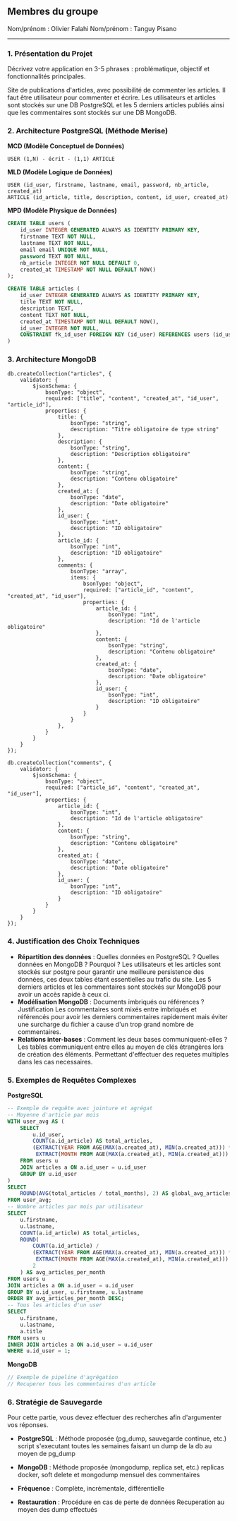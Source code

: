 
## Membres du groupe
Nom/prénom : Olivier Falahi
Nom/prénom : Tanguy Pisano

---

### 1. Présentation du Projet

Décrivez votre application en 3-5 phrases : problématique, objectif et fonctionnalités principales.

Site de publications d'articles, avec possibilité de commenter les articles. Il faut être utilisateur pour commenter et écrire.
Les utilisateurs et articles sont stockés sur une DB PostgreSQL et les 5 derniers articles publiés ainsi que les commentaires sont stockés sur une DB MongoDB.

### 2. Architecture PostgreSQL (Méthode Merise)

**MCD (Modèle Conceptuel de Données)**

```
USER (1,N) - écrit - (1,1) ARTICLE

```

**MLD (Modèle Logique de Données)**

```
USER (id_user, firstname, lastname, email, password, nb_article, created_at)
ARTICLE (id_article, title, description, content, id_user, created_at)
```

**MPD (Modèle Physique de Données)**

```sql
CREATE TABLE users (
    id_user INTEGER GENERATED ALWAYS AS IDENTITY PRIMARY KEY,
    firstname TEXT NOT NULL,
    lastname TEXT NOT NULL,
    email email UNIQUE NOT NULL,
    password TEXT NOT NULL,
    nb_article INTEGER NOT NULL DEFAULT 0,
    created_at TIMESTAMP NOT NULL DEFAULT NOW()
);

CREATE TABLE articles (
    id_user INTEGER GENERATED ALWAYS AS IDENTITY PRIMARY KEY,
    title TEXT NOT NULL,
    description TEXT,
    content TEXT NOT NULL,
    created_at TIMESTAMP NOT NULL DEFAULT NOW(),
    id_user INTEGER NOT NULL,
    CONSTRAINT fk_id_user FOREIGN KEY (id_user) REFERENCES users (id_user)
)
```

### 3. Architecture MongoDB

```mongo
db.createCollection("articles", {
    validator: {
        $jsonSchema: {
            bsonType: "object",
            required: ["title", "content", "created_at", "id_user", "article_id"],
            properties: {
                title: {
                    bsonType: "string",
                    description: "Titre obligatoire de type string"
                },
                description: {
                    bsonType: "string",
                    description: "Description obligatoire"
                },
                content: {
                    bsonType: "string",
                    description: "Contenu obligatoire"
                },
                created_at: {
                    bsonType: "date",
                    description: "Date obligatoire"
                },
                id_user: {
                    bsonType: "int",
                    description: "ID obligatoire"
                },
                article_id: {
                    bsonType: "int",
                    description: "ID obligatoire"
                },
                comments: {
                    bsonType: "array",
                    items: {
                        bsonType: "object",
                        required: ["article_id", "content", "created_at", "id_user"],
                        properties: {
                            article_id: {
                                bsonType: "int",
                                description: "Id de l'article obligatoire"
                            },
                            content: {
                                bsonType: "string",
                                description: "Contenu obligatoire"
                            },
                            created_at: {
                                bsonType: "date",
                                description: "Date obligatoire"
                            },
                            id_user: {
                                bsonType: "int",
                                description: "ID obligatoire"
                            }
                        }
                    }
                },
            }
        }
    }
});

db.createCollection("comments", {
    validator: {
        $jsonSchema: {
            bsonType: "object",
            required: ["article_id", "content", "created_at", "id_user"],
            properties: {
                article_id: {
                    bsonType: "int",
                    description: "Id de l'article obligatoire"
                },
                content: {
                    bsonType: "string",
                    description: "Contenu obligatoire"
                },
                created_at: {
                    bsonType: "date",
                    description: "Date obligatoire"
                },
                id_user: {
                    bsonType: "int",
                    description: "ID obligatoire"
                }
            }
        }
    }
});
```

### 4. Justification des Choix Techniques

- **Répartition des données** : Quelles données en PostgreSQL ? Quelles données en MongoDB ? Pourquoi ?
Les utilisateurs et les articles sont stockés sur postgre pour garantir une meilleure persistence des données, ces deux tables étant essentielles au trafic du site.
Les 5 derniers articles et les commentaires sont stockés sur MongoDB pour avoir un accès rapide à ceux ci. 
- **Modélisation MongoDB** : Documents imbriqués ou références ? Justification
Les commentaires sont mixés entre imbriqués et référencés pour avoir les derniers commentaires rapidement mais éviter une surcharge du fichier a cause d'un trop grand nombre de commentaires. 
- **Relations inter-bases** : Comment les deux bases communiquent-elles ?
Les tables communiquent entre elles au moyen de clés étrangères lors de création des éléments. Permettant d'effectuer des requetes multiples dans les cas necessaires.

### 5. Exemples de Requêtes Complexes

**PostgreSQL**

```sql
-- Exemple de requête avec jointure et agrégat
-- Moyenne d'article par mois
WITH user_avg AS (
    SELECT 
        u.id_user,
        COUNT(a.id_article) AS total_articles,
        (EXTRACT(YEAR FROM AGE(MAX(a.created_at), MIN(a.created_at))) * 12 +
         EXTRACT(MONTH FROM AGE(MAX(a.created_at), MIN(a.created_at))) + 1) AS total_months
    FROM users u
    JOIN articles a ON a.id_user = u.id_user
    GROUP BY u.id_user
)
SELECT 
    ROUND(AVG(total_articles / total_months), 2) AS global_avg_articles_per_month
FROM user_avg;
-- Nombre articles par mois par utilisateur
SELECT 
    u.firstname,
    u.lastname,
    COUNT(a.id_article) AS total_articles,
    ROUND(
        COUNT(a.id_article) /
        (EXTRACT(YEAR FROM AGE(MAX(a.created_at), MIN(a.created_at))) * 12 +
         EXTRACT(MONTH FROM AGE(MAX(a.created_at), MIN(a.created_at))) + 1),
        2
    ) AS avg_articles_per_month
FROM users u
JOIN articles a ON a.id_user = u.id_user
GROUP BY u.id_user, u.firstname, u.lastname
ORDER BY avg_articles_per_month DESC;
-- Tous les articles d'un user
SELECT 
    u.firstname, 
    u.lastname,
    a.title
FROM users u
INNER JOIN articles a ON a.id_user = u.id_user
WHERE u.id_user = 1;
```

**MongoDB**

```javascript
// Exemple de pipeline d'agrégation
// Recuperer tous les commentaires d'un article
```

### 6. Stratégie de Sauvegarde
Pour cette partie, vous devez effectuer des recherches afin d'argumenter vos réponses.

- **PostgreSQL** : Méthode proposée (pg_dump, sauvegarde continue, etc.)
script s'executant toutes les semaines faisant un dump de la db au moyen de pg_dump

- **MongoDB** : Méthode proposée (mongodump, replica set, etc.)
replicas docker, soft delete et mongodump mensuel des commentaires

- **Fréquence** : Complète, incrémentale, différentielle

- **Restauration** : Procédure en cas de perte de données
Recuperation au moyen des dump effectués